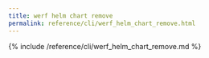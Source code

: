 ```yaml
---
title: werf helm chart remove
permalink: reference/cli/werf_helm_chart_remove.html
---
```


{% include /reference/cli/werf_helm_chart_remove.md %}

